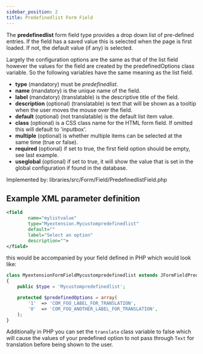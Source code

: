 ```yaml
---
sidebar_position: 2
title: Predefinedlist Form Field
---
```



The **predefinedlist** form field type provides a drop down list of pre-defined entries. If the field has a saved value this is selected when the page is first loaded. If not, the default value (if any) is selected.

Largely the configuration options are the same as that of the list field however the values for the field are created by the predefinedOptions class variable. So the following variables have the same meaning as the list field.

- **type** (mandatory) must be *predefinedlist*.
- **name** (mandatory) is the unique name of the field.
- **label** (mandatory) (translatable) is the descriptive title of the field.
- **description** (optional) (translatable) is text that will be shown as a tooltip when the user moves the mouse over the field.
- **default** (optional) (not translatable) is the default list item value.
- **class** (optional) is a CSS class name for the HTML form field. If omitted this will default to 'inputbox'.
- **multiple** (optional) is whether multiple items can be selected at the same time (true or false).
- **required** (optional) if set to true, the first field option should be empty, see last example.
- **useglobal** (optional) if set to true, it will show the value that is set in the global configuration if found in the database.

Implemented by: libraries/src/Form/Field/PredefinedlistField.php

## Example XML parameter definition

```xml
<field 
        name="mylistvalue" 
        type="Myextension.Mycustompredefinedlist" 
        default="" 
        label="Select an option" 
        description="">
</field>
```

this would be accompanied by your field defined in PHP which would look like: 

```php
class MyextensionFormFieldMycustompredefinedlist extends JFormFieldPredefinedList
{
	public $type = 'Mycustompredefinedlist';

	protected $predefinedOptions = array(
		'1'  => 'COM_FOO_LABEL_FOR_TRANSLATION',
		'0'  => 'COM_FOO_ANOTHER_LABEL_FOR_TRANSLATION',
	);
}
```

Additionally in PHP you can set the `translate` class variable to false which will cause the values of your predefined option to not pass through `Text` for translation before being shown to the user. 